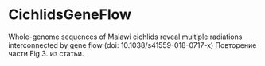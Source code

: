 # CichlidsGeneFlow
Whole-genome sequences of Malawi cichlids reveal multiple radiations interconnected by gene flow (doi: 10.1038/s41559-018-0717-x)
Повторение части Fig 3. из статьи. 
